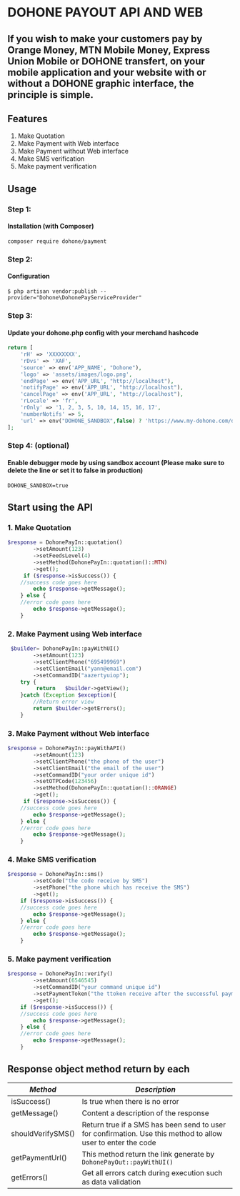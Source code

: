 # DOHONE PAYOUT API AND WEB

## If you wish to make your customers pay by Orange Money, MTN Mobile Money, Express Union Mobile or DOHONE transfert, on your mobile application and your website with or without a DOHONE graphic interface, the principle is simple.

## Features

1. Make Quotation
2. Make Payment with Web interface
3. Make Payment without Web interface
4. Make SMS verification
5. Make payment verification

## Usage

### Step 1:

#### Installation (with Composer)

```composer
composer require dohone/payment
```

### Step 2:

#### Configuration

```shell
$ php artisan vendor:publish --provider="Dohone\DohonePayServiceProvider"
```

### Step 3:

#### Update your dohone.php config with your merchand hashcode

```php
return [
    'rH' => 'XXXXXXXX',
    'rDvs' => 'XAF',
    'source' => env('APP_NAME', "Dohone"),
    'logo' => 'assets/images/logo.png',
    'endPage' => env('APP_URL', "http://localhost"),
    'notifyPage' => env('APP_URL', "http://localhost"),
    'cancelPage' => env('APP_URL', "http://localhost"),
    'rLocale' => 'fr',
    'rOnly' => '1, 2, 3, 5, 10, 14, 15, 16, 17',
    'numberNotifs' => 5,
    'url' => env("DOHONE_SANDBOX",false) ? 'https://www.my-dohone.com/dohone-sandbox/pay' : 'https://www.my-dohone.com/dohone/pay',
];
```

### Step 4: (optional)

#### Enable debugger mode by using sandbox account (Please make sure to delete the line or set it to false in production)

```dotenv
DOHONE_SANDBOX=true
```

## Start using the API

### 1. Make Quotation

```php
$response = DohonePayIn::quotation()
        ->setAmount(123)
        ->setFeedsLevel(4)
        ->setMethod(DohonePayIn::quotation()::MTN)
        ->get();
     if ($response->isSuccess()) {
    //success code goes here
        echo $response->getMessage();
    } else {
    //error code goes here
        echo $response->getMessage();
    }
```


### 2. Make Payment using Web interface

```php
 $builder= DohonePayIn::payWithUI()
        ->setAmount(123)
        ->setClientPhone("695499969")
        ->setClientEmail("yann@email.com")
        ->setCommandID("aazertyuiop");
    try {
         return   $builder->getView();
    }catch (Exception $exception){
        //Return error view
        return $builder->getErrors();
    }
```


### 3. Make Payment without Web interface

```php
$response = DohonePayIn::payWithAPI()
        ->setAmount(123)
        ->setClientPhone("the phone of the user")
        ->setClientEmail("the email of the user")
        ->setCommandID("your order unique id")
        ->setOTPCode(123456)
        ->setMethod(DohonePayIn::quotation()::ORANGE)
        ->get();
     if ($response->isSuccess()) {
    //success code goes here
        echo $response->getMessage();
    } else {
    //error code goes here
        echo $response->getMessage();
    }
```


### 4. Make SMS verification

```php
$response = DohonePayIn::sms()
        ->setCode("the code receive by SMS")
        ->setPhone("the phone which has receive the SMS")
        ->get();
    if ($response->isSuccess()) {
    //success code goes here
        echo $response->getMessage();
    } else {
    //error code goes here
        echo $response->getMessage();
    }
```


### 5. Make payment verification

```php
$response = DohonePayIn::verify()
        ->setAmount(6546545)
        ->setCommandID("your command unique id")
        ->setPaymentToken("the ttoken receive after the successful payment")
        ->get();
    if ($response->isSuccess()) {
    //success code goes here
        echo $response->getMessage();
    } else {
    //error code goes here
        echo $response->getMessage();
    }
```


## Response object method return by each 

*Method* | *Description* 
--- | --- 
isSuccess() |  Is true when there is no error
getMessage() |  Content a description of the response
shouldVerifySMS() |  Return true if a SMS has been send to user for confirmation. Use this method to allow user to enter the code
getPaymentUrl() |  This method return the link generate by ```DohonePayOut::payWithUI()```
getErrors() |  Get all errors catch during execution such as data validation

